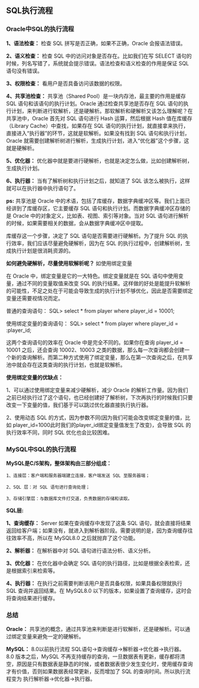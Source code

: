 ## SQL执行流程


### Oracle中SQL的执行流程

__1、语法检查：__ 检查 SQL 拼写是否正确，如果不正确，Oracle 会报语法错误。

__2、语义检查：__ 检查 SQL 中的访问对象是否存在。比如我们在写 SELECT 语句的时候，列名写错了，系统就会提示错误。语法检查和语义检查的作用是保证 SQL 语句没有错误。

__3、权限检查：__ 看用户是否具备访问该数据的权限。

__4、共享池检查：__ 共享池（Shared Pool）是一块内存池，最主要的作用是缓存 SQL 语句和该语句的执行计划。Oracle 通过检查共享池是否存在 SQL 语句的执行计划，来判断进行软解析，还是硬解析。那软解析和硬解析又该怎么理解呢？在共享池中，Oracle 首先对 SQL 语句进行 Hash 运算，然后根据 Hash 值在库缓存（Library Cache）中查找，如果存在 SQL 语句的执行计划，就直接拿来执行，直接进入“执行器”的环节，这就是软解析。如果没有找到 SQL 语句和执行计划，Oracle 就需要创建解析树进行解析，生成执行计划，进入“优化器”这个步骤，这就是硬解析。

__5、优化器：__ 优化器中就是要进行硬解析，也就是决定怎么做，比如创建解析树，生成执行计划。

__6、执行器：__ 当有了解析树和执行计划之后，就知道了 SQL 该怎么被执行，这样就可以在执行器中执行语句了。


__ps:__ 共享池是 Oracle 中的术语，包括了库缓存，数据字典缓冲区等。我们上面已经讲到了库缓存区，它主要缓存 SQL 语句和执行计划。而数据字典缓冲区存储的是 Oracle 中的对象定义，比如表、视图、索引等对象。当对 SQL 语句进行解析的时候，如果需要相关的数据，会从数据字典缓冲区中提取。

库缓存这一个步骤，决定了 SQL 语句是否需要进行硬解析。为了提升 SQL 的执行效率，我们应该尽量避免硬解析，因为在 SQL 的执行过程中，创建解析树，生成执行计划是很消耗资源的。


__如何避免硬解析，尽量使用软解析呢？__ 如使用绑定变量 

在 Oracle 中，绑定变量是它的一大特色。绑定变量就是在 SQL 语句中使用变量，通过不同的变量取值来改变 SQL 的执行结果。这样做的好处是能提升软解析的可能性，不足之处在于可能会导致生成的执行计划不够优化，因此是否需要绑定变量还需要视情况而定。

普通的查询语句：
SQL> select * from player where player_id = 10001;

使用绑定变量的查询语句：
SQL> select * from player where player_id = :player_id;


这两个查询语句的效率在 Oracle 中是完全不同的。如果你在查询 player_id = 10001 之后，还会查询 10002、10003 之类的数据，那么每一次查询都会创建一个新的查询解析。而第二种方式使用了绑定变量，那么在第一次查询之后，在共享池中就会存在这类查询的执行计划，也就是软解析。

__使用绑定变量的优缺点：__

1、可以通过使用绑定变量来减少硬解析，减少 Oracle 的解析工作量。因为我们之前已经执行过了这个语句，也已经创建好了解析树，下次再执行的时候我们只要改变一下变量的值，我们基于可以跳过优化器直接执行执行器。

2、使用动态 SQL 的方式，因为参数不同(因为我们可能会改变绑定变量的值，比如 player_id=1000此时我们的player_id绑定变量值发生了改变)，会导致 SQL 的执行效率不同，同时 SQL 优化也会比较困难。



### MySQL中SQL的执行流程

__MySQL是C/S架构，整体架构由三部分组成：__

    1、连接层：客户端和服务器端建立连接，客户端发送 SQL 至服务器端；

    2、SQL 层：对 SQL 语句进行查询处理；

    3、存储引擎层：与数据库文件打交道，负责数据的存储和读取。



__SQL层:__


__1、查询缓存：__ Server 如果在查询缓存中发现了这条 SQL 语句，就会直接将结果返回给客户端；如果没有，就进入到解析器阶段。需要说明的是，因为查询缓存往往效率不高，所以在 MySQL8.0 之后就抛弃了这个功能。

__2、解析器：__ 在解析器中对 SQL 语句进行语法分析、语义分析。

__3、优化器：__ 在优化器中会确定 SQL 语句的执行路径，比如是根据全表检索，还是根据索引来检索等。

__4、执行器：__ 在执行之前需要判断该用户是否具备权限，如果具备权限就执行 SQL 查询并返回结果。在 MySQL8.0 以下的版本，如果设置了查询缓存，这时会将查询结果进行缓存。



### 总结

__Oracle：__ 共享池的概念，通过共享池来判断是进行软解析，还是硬解析。可以通过绑定变量来避免一定的硬解析。

__MySQL：__  8.0以前执行流程 SQL语句→查询缓存→解析器→优化器→执行器。 8.0 版本之后，MySQL 不再支持缓存的查询，一旦数据表有更新，缓存都将清空，原因是只有数据表是静态的时候，或者数据表很少发生变化时，使用缓存查询才有价值，否则如果数据表经常更新，反而增加了 SQL 的查询时间。所以执行流程变为 执行解析器→优化器→执行器。




